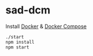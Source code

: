 # sad-dcm

Install [Docker](https://www.digitalocean.com/community/tutorials/how-to-install-and-use-docker-on-ubuntu-16-04) & [Docker Compose](https://docs.docker.com/compose/install/)

```
./start
npm install
npm start
```
